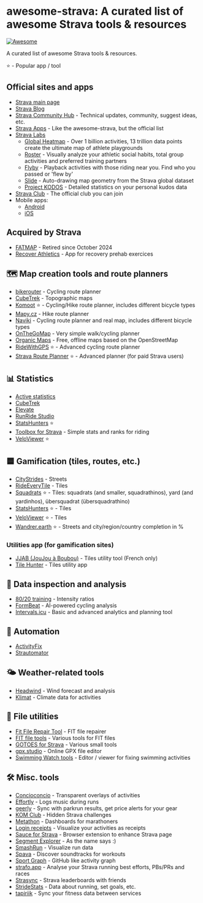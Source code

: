 # awesome-strava: A curated list of awesome Strava tools & resources

[![Awesome](https://awesome.re/badge.svg)](https://awesome.re)

A curated list of awesome Strava tools & resources.

⭐ - Popular app / tool

## Official sites and apps

* [Strava main page](https://www.strava.com/)
* [Strava Blog](https://stories.strava.com/)
* [Strava Community Hub](https://communityhub.strava.com/) - Technical updates, community, suggest ideas, etc.
* [Strava Apps](https://www.strava.com/apps) - Like the awesome-strava, but the official list
* [Strava Labs](https://labs.strava.com/)
  * [Global Heatmap](https://www.strava.com/maps/global-heatmap) - Over 1 billion activities, 13 trillion data points create the ultimate map of athlete playgrounds
  * [Roster](https://labs.strava.com/roster) - Visually analyze your athletic social habits, total group activities and preferred training partners
  * [Flyby](https://labs.strava.com/flyby/) - Playback activities with those riding near you. Find who you passed or 'flew by'
  * [Slide](https://labs.strava.com/slide/) - Auto-drawing map geometry from the Strava global dataset
  * [Project KODOS](https://labs.strava.com/kodos/) - Detailed statistics on your personal kudos data
* [Strava Club](https://www.strava.com/clubs/231407) - The official club you can join
* Mobile apps:
  * [Android](https://play.google.com/store/apps/details?id=com.strava) 
  * [iOS](https://apps.apple.com/us/app/strava-run-bike-hike/id426826309)

## Acquired by Strava

* [FATMAP](https://fatmap.com/) - Retired since October 2024
* [Recover Athletics](https://recoverathletics.com/) - App for recovery prehab exercices

## 🗺️ Map creation tools and route planners

* [bikerouter](https://bikerouter.de/) - Cycling route planner
* [CubeTrek](https://github.com/r-follador/CubeTrek) - Topographic maps
* [Komoot](https://www.komoot.com/) ⭐ - Cycling/Hike route planner, includes different bicycle types
* [Mapy.cz](https://mapy.cz/) - Hike route planner
* [Naviki](https://www.naviki.org/) - Cycling route planner and real map, includes different bicycle types
* [OnTheGoMap](https://onthegomap.com/) - Very simple walk/cycling planner
* [Organic Maps](https://organicmaps.app/) - Free, offline maps based on the OpenStreetMap
* [RideWithGPS](https://ridewithgps.com/) ⭐ - Advanced cycling route planner
* [Strava Route Planner](https://www.strava.com/routes/new) ⭐ - Advanced planner (for paid Strava users)

## 📊 Statistics

* [Active statistics](https://active-statistics.com/home)
* [CubeTrek](https://github.com/r-follador/CubeTrek)
* [Elevate](https://github.com/thomaschampagne/elevate)
* [RunRide Studio](https://runride.studio/)
* [StatsHunters](https://www.statshunters.com/) ⭐
* [Toolbox for Strava](https://www.marcellobrivio.com/projects/strava-toolbox/) - Simple stats and ranks for riding
* [VeloViewer](https://veloviewer.com/) ⭐

## 🟦 Gamification (tiles, routes, etc.)

* [CityStrides](https://citystrides.com/) - Streets
* [RideEveryTile](https://rideeverytile.com/) - Tiles
* [Squadrats](https://squadrats.com/activities) ⭐ - Tiles: squadrats (and smaller, squadrathinos), yard (and yardinhos), übersquadrat (übersquadrathino)
* [StatsHunters](https://www.statshunters.com/) ⭐ - Tiles
* [VeloViewer](https://veloviewer.com/) ⭐ - Tiles
* [Wandrer.earth](https://wandrer.earth/) ⭐ - Streets and city/region/country completion in %

### Utilities app (for gamification sites)

* [JJAB (JouJou à Boubou)](https://bouillard.org/kikourou/jjab/help.html) - Tiles utility tool (French only)
* [Tile Hunter](https://tilehunter.web.app/) - Tiles utility app

## 🧐 Data inspection and analysis

* [80/20 training](https://8020training.app/) - Intensity ratios
* [FormBeat](https://www.formbeat.com/) - AI-powered cycling analysis
* [Intervals.icu](https://intervals.icu/) - Basic and advanced analytics and planning tool

## 🤖 Automation
* [ActivityFix](https://www.activityfix.com/)
* [Strautomator](https://strautomator.com/home)

## 🌤️ Weather-related tools

* [Headwind](https://headwind.app/) - Wind forecast and analysis
* [Klimat](https://klimat.app/) - Climate data for activities

## 💾 File utilities

* [Fit File Repair Tool](https://www.fitfilerepairtool.info/) - FIT file repairer
* [FIT file tools](https://www.fitfiletools.com/) - Various tools for FIT files
* [GOTOES for Strava](https://gotoes.org/strava/) - Various small tools
* [gpx.studio](https://gpx.studio/) - Online GPX file editor
* [Swimming Watch tools](https://www.swimmingwatchtools.com/) - Editor / viewer for fixing swimming activities

## 🛠️ Misc. tools

* [Concioconcio](https://concioconcio.cc/) - Transparent overlays of activities
* [Effortly](https://effortly.run/) - Logs music during runs
* [geerly](https://www.geerly.com/) - Sync with parkrun results, get price alerts for your gear
* [KOM Club](https://www.kom.club/) - Hidden Strava challenges
* [Metathon](https://www.metathon.com/) - Dashboards for marathoners
* [Login receipts](https://ngenart.com/strava/login-receipts) - Visualize your activities as receipts
* [Sauce for Strava](https://www.sauce.llc/) - Browser extension to enhance Strava page
* [Segment Explorer](https://www.doogal.co.uk/SegmentExplorer) - As the name says :)
* [SmashRun](https://smashrun.com/) - Visualize run data
* [Spava](https://www.spava.club/) - Discover soundtracks for workouts
* [Sport Graph](https://graph.rnnr.io/) - GitHub like activity graph
* [strafo.app](https://strafo.app/) - Analyse your Strava running best efforts, PBs/PRs and races
* [Strasync](https://strasync.com/) - Strava leaderboards with friends
* [StrideStats](https://www.stridestats.com/) - Data about running, set goals, etc.
* [tapiriik](https://tapiriik.com/) - Sync your fitness data between services
